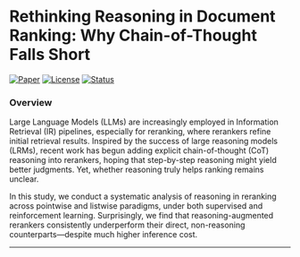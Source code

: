 # Rethinking Reasoning in Document Ranking: Why Chain-of-Thought Falls Short

[![Paper](https://img.shields.io/badge/Paper-arXiv-b31b1b.svg)](https://arxiv.org/abs/2510.08985)
[![License](https://img.shields.io/badge/License-MIT-green.svg)](LICENSE)
[![Status](https://img.shields.io/badge/Code-Coming%20Soon-orange.svg)](#code-coming-soon)

### Overview

Large Language Models (LLMs) are increasingly employed in Information Retrieval (IR) pipelines, especially for reranking, where rerankers refine initial retrieval results. Inspired by the success of large reasoning models (LRMs), recent work has begun adding explicit chain-of-thought (CoT) reasoning into rerankers, hoping that step-by-step reasoning might yield better judgments. Yet, whether reasoning truly helps ranking remains unclear.

In this study, we conduct a systematic analysis of reasoning in reranking across pointwise and listwise paradigms, under both supervised and reinforcement learning. Surprisingly, we find that reasoning-augmented rerankers consistently underperform their direct, non-reasoning counterparts—despite much higher inference cost. 

---

